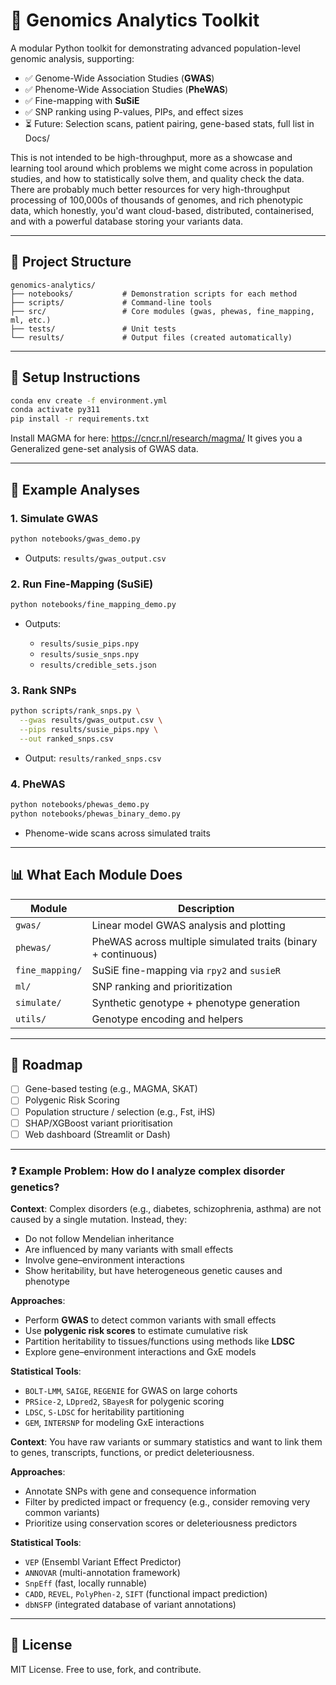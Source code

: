 # 👬 Genomics Analytics Toolkit

A modular Python toolkit for demonstrating advanced population-level genomic analysis, supporting:

* ✅ Genome-Wide Association Studies (**GWAS**)
* ✅ Phenome-Wide Association Studies (**PheWAS**)
* ✅ Fine-mapping with **SuSiE**
* ✅ SNP ranking using P-values, PIPs, and effect sizes
* ⏳ Future: Selection scans, patient pairing, gene-based stats, full list in Docs/

This is not intended to be high-throughput, more as a showcase and learning tool around which problems we might come across in population studies, and how to statistically solve them, and quality check the data. There are probably much better resources for very high-throughput processing of 100,000s of thousands of genomes, and rich phenotypic data, which honestly, you'd want cloud-based, distributed, containerised, and with a powerful database storing your variants data.

---

## 📀 Project Structure

```
genomics-analytics/
├── notebooks/           # Demonstration scripts for each method
├── scripts/             # Command-line tools
├── src/                 # Core modules (gwas, phewas, fine_mapping, ml, etc.)
├── tests/               # Unit tests
└── results/             # Output files (created automatically)
```

---

## 🔧 Setup Instructions

```bash
conda env create -f environment.yml
conda activate py311
pip install -r requirements.txt
```

Install MAGMA for here: https://cncr.nl/research/magma/
It gives you a Generalized gene-set analysis of GWAS data. 

---

## 🔬 Example Analyses

### 1. Simulate GWAS

```bash
python notebooks/gwas_demo.py
```

* Outputs: `results/gwas_output.csv`

### 2. Run Fine-Mapping (SuSiE)

```bash
python notebooks/fine_mapping_demo.py
```

* Outputs:

  * `results/susie_pips.npy`
  * `results/susie_snps.npy`
  * `results/credible_sets.json`

### 3. Rank SNPs

```bash
python scripts/rank_snps.py \
  --gwas results/gwas_output.csv \
  --pips results/susie_pips.npy \
  --out ranked_snps.csv
```

* Output: `results/ranked_snps.csv`

### 4. PheWAS

```bash
python notebooks/phewas_demo.py
python notebooks/phewas_binary_demo.py
```

* Phenome-wide scans across simulated traits

---

## 📊 What Each Module Does

| Module          | Description                                                   |
| --------------- | ------------------------------------------------------------- |
| `gwas/`         | Linear model GWAS analysis and plotting                       |
| `phewas/`       | PheWAS across multiple simulated traits (binary + continuous) |
| `fine_mapping/` | SuSiE fine-mapping via `rpy2` and `susieR`                    |
| `ml/`           | SNP ranking and prioritization                                |
| `simulate/`     | Synthetic genotype + phenotype generation                     |
| `utils/`        | Genotype encoding and helpers                                 |

---

## 🚀 Roadmap

* [ ] Gene-based testing (e.g., MAGMA, SKAT)
* [ ] Polygenic Risk Scoring
* [ ] Population structure / selection (e.g., Fst, iHS)
* [ ] SHAP/XGBoost variant prioritisation
* [ ] Web dashboard (Streamlit or Dash)

---

### ❓ **Example Problem: How do I analyze complex disorder genetics?**

**Context**: Complex disorders (e.g., diabetes, schizophrenia, asthma) are not caused by a single mutation. Instead, they:

* Do not follow Mendelian inheritance
* Are influenced by many variants with small effects
* Involve gene–environment interactions
* Show heritability, but have heterogeneous genetic causes and phenotype

**Approaches**:

* Perform **GWAS** to detect common variants with small effects
* Use **polygenic risk scores** to estimate cumulative risk
* Partition heritability to tissues/functions using methods like **LDSC**
* Explore gene–environment interactions and GxE models

**Statistical Tools**:

* `BOLT-LMM`, `SAIGE`, `REGENIE` for GWAS on large cohorts
* `PRSice-2`, `LDpred2`, `SBayesR` for polygenic scoring
* `LDSC`, `S-LDSC` for heritability partitioning
* `GEM`, `INTERSNP` for modeling GxE interactions

**Context**: You have raw variants or summary statistics and want to link them to genes, transcripts, functions, or predict deleteriousness.

**Approaches**:

* Annotate SNPs with gene and consequence information
* Filter by predicted impact or frequency (e.g., consider removing very common variants)
* Prioritize using conservation scores or deleteriousness predictors

**Statistical Tools**:

* `VEP` (Ensembl Variant Effect Predictor)
* `ANNOVAR` (multi-annotation framework)
* `SnpEff` (fast, locally runnable)
* `CADD`, `REVEL`, `PolyPhen-2`, `SIFT` (functional impact prediction)
* `dbNSFP` (integrated database of variant annotations)


---


## 📜 License

MIT License. Free to use, fork, and contribute.





